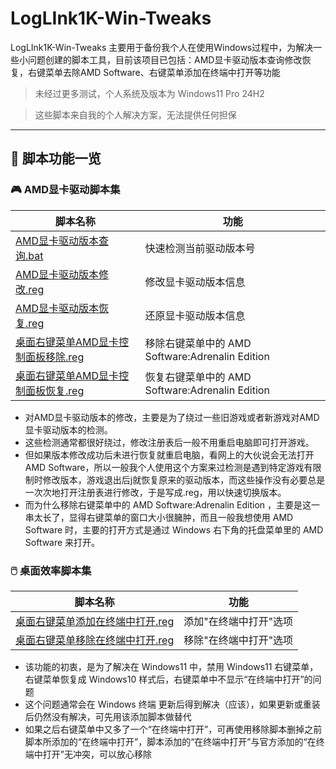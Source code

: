 # LogLInk1K-Win-Tweaks
LogLInk1K-Win-Tweaks 主要用于备份我个人在使用Windows过程中，为解决一些小问题创建的脚本工具，目前该项目已包括：AMD显卡驱动版本查询修改恢复，右键菜单去除AMD Software、右键菜单添加在终端中打开等功能

> 未经过更多测试，个人系统及版本为 Windows11 Pro 24H2

> 这些脚本来自我的个人解决方案，无法提供任何担保


---

## 🔧 脚本功能一览

### 🎮 AMD显卡驱动脚本集

| 脚本名称 | 功能 |
|----------|------|
| [AMD显卡驱动版本查询.bat](/AMD_Tools/AMD显卡驱动版本查询.bat) | 快速检测当前驱动版本号 | 无需打开注册表，即可验证对驱动版本的修改是否生效 |
| [AMD显卡驱动版本修改.reg](/AMD_Tools/AMD显卡驱动版本修改.reg) | 修改显卡驱动版本信息 | 绕过旧游戏，以及新游戏的驱动版本检测 |
| [AMD显卡驱动版本恢复.reg](/AMD_Tools/AMD显卡驱动版本恢复.reg) | 还原显卡驱动版本信息 | 修复因版本修改导致的兼容问题 |
| [桌面右键菜单AMD显卡控制面板移除.reg](/AMD_Tools/桌面右键菜单AMD显卡控制面板移除.reg) | 移除右键菜单中的 AMD Software:Adrenalin Edition |
| [桌面右键菜单AMD显卡控制面板恢复.reg](/AMD_Tools/桌面右键菜单AMD显卡控制面板恢复.reg) | 恢复右键菜单中的 AMD Software:Adrenalin Edition |


- 对AMD显卡驱动版本的修改，主要是为了绕过一些旧游戏或者新游戏对AMD显卡驱动版本的检测。
- 这些检测通常都很好绕过，修改注册表后一般不用重启电脑即可打开游戏。
- 但如果版本修改成功后未进行恢复就重启电脑，看网上的大伙说会无法打开AMD Software，所以一般我个人使用这个方案来过检测是遇到特定游戏有限制时修改版本，游戏退出后j就恢复原来的驱动版本，而这些操作没有必要总是一次次地打开注册表进行修改，于是写成.reg，用以快速切换版本。
- 而为什么移除右键菜单中的 AMD Software:Adrenalin Edition ，主要是这一串太长了，显得右键菜单的窗口大小很臃肿，而且一般我想使用 AMD Software 时，主要的打开方式是通过 Windows 右下角的托盘菜单里的 AMD Software 来打开。

### 🖱️ 桌面效率脚本集

| 脚本名称 | 功能 |
|----------|------|
| [桌面右键菜单添加在终端中打开.reg](/Desktop_Tweaks/桌面右键菜单添加在终端中打开.reg) | 添加"在终端中打开"选项 |
| [桌面右键菜单移除在终端中打开.reg](/Desktop_Tweaks/桌面右键菜单移除在终端中打开.reg) | 移除"在终端中打开"选项 |

- 该功能的初衷，是为了解决在 Windows11 中，禁用 Windows11 右键菜单，右键菜单恢复成 Windows10 样式后，右键菜单中不显示“在终端中打开”的问题
- 这个问题通常会在 Windows 终端 更新后得到解决（应该），如果更新或重装后仍然没有解决，可先用该添加脚本做替代
- 如果之后右键菜单中又多了一个“在终端中打开”，可再使用移除脚本删掉之前脚本所添加的“在终端中打开”，脚本添加的“在终端中打开”与官方添加的“在终端中打开”无冲突，可以放心移除